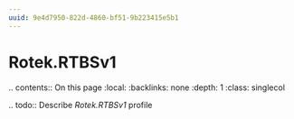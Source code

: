 ```yaml
---
uuid: 9e4d7950-822d-4860-bf51-9b223415e5b1
---
```



# Rotek.RTBSv1

.. contents:: On this page
    :local:
    :backlinks: none
    :depth: 1
    :class: singlecol

.. todo::
    Describe *Rotek.RTBSv1* profile

